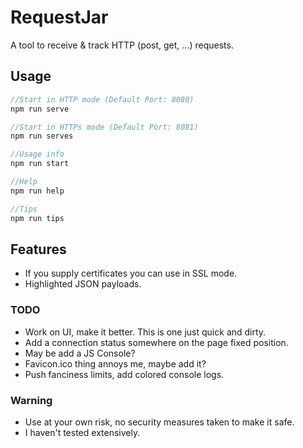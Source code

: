 # RequestJar
A tool to receive & track HTTP (post, get, ...) requests.

## Usage 
```js
//Start in HTTP mode (Default Port: 8080)
npm run serve

//Start in HTTPs mode (Default Port: 8081)
npm run serves

//Usage info
npm run start

//Help
npm run help

//Tips
npm run tips
```

## Features
- If you supply certificates you can use in SSL mode.
- Highlighted JSON payloads.


### TODO
- Work on UI, make it better. This is one just quick and dirty.
- Add a connection status somewhere on the page fixed position.
- May be add a JS Console?
- Favicon.ico thing annoys me, maybe add it?
- Push fanciness limits, add colored console logs.

### Warning
- Use at your own risk, no security measures taken to make it safe.
- I haven't tested extensively.